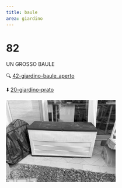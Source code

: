 ```yaml
---
title: baule
area: giardino
---
```

# 82
UN GROSSO BAULE

🔍 [42-giardino-baule_aperto](42-giardino-baule_aperto.md)

⬇️ [20-giardino-prato](20-giardino-prato.md)

![foto_122](_assets/preview/foto_122.jpg)
